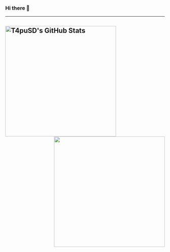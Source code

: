 ### Hi there 👋

---
<img aligh="left" width="350" hight="400" alt="T4puSD's GitHub Stats" src="https://github-readme-stats.vercel.app/api?username=t4pusd&show_icons=true&theme=radical" />[<img align="right" width="350"  hight="400" src="https://github-readme-streak-stats.herokuapp.com/?user=t4pusd&theme=black-ice&hide_border=true&stroke=0000&background=060A0CD0"/>](https://github.com/t4pusd)
---

<!--
**T4puSD/t4pusd** is a ✨ _special_ ✨ repository because its `README.md` (this file) appears on your GitHub profile.

Here are some ideas to get you started:

- 🔭 I’m currently working on ...
- 🌱 I’m currently learning ...
- 👯 I’m looking to collaborate on ...
- 🤔 I’m looking for help with ...
- 💬 Ask me about ...
- 📫 How to reach me: ...
- 😄 Pronouns: ...
- ⚡ Fun fact: ...
-->
